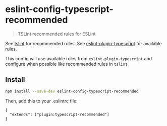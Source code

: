 # eslint-config-typescript-recommended

> TSLint recommended rules for ESLint

See [tslint](https://github.com/palantir/tslint) for recommended rules.
See [eslint-plugin-typescript](https://github.com/nzakas/eslint-plugin-typescript) for available rules.

This config will use available rules from `eslint-plugin-typescript` and configure when possible like recommended rules in `tslint`

## Install

```bash
npm install --save-dev eslint-config-typescript-recommended
```

Then, add this to your .eslintrc file:

```
{
  "extends": ["plugin:typescript-recommended"]
}
```

